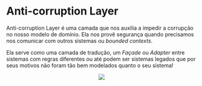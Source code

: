 # Anti-corruption Layer

Anti-corruption Layer é uma camada que nos auxilia a impedir a corrupção no nosso modelo de domínio. Ela nos provê segurança quando precisamos nos comunicar com outros sistemas ou _bounded contexts_.

Ela serve como uma camada de tradução, um _Façade_ ou _Adapter_ entre sistemas com regras diferentes ou até podem ser sistemas legados que por seus motivos não foram tão bem modelados quanto o seu sistema!

 <p align="center">
  <img src="https://github.com/matsennin/clean-architecture/blob/master/images/Anti-corruptionLayer.png" />
</p>
  
